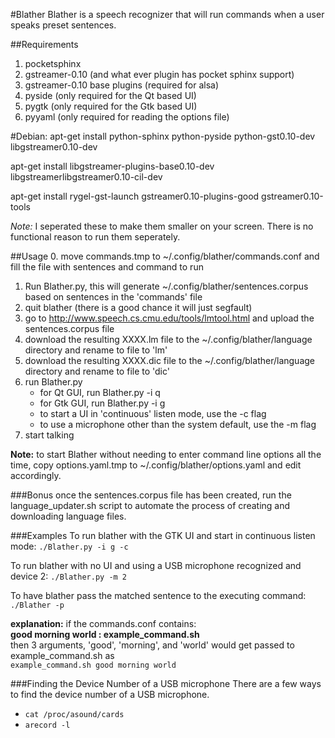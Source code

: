 #Blather
Blather is a speech recognizer that will run commands when a user speaks preset sentences.

##Requirements
1. pocketsphinx
2. gstreamer-0.10 (and what ever plugin has pocket sphinx support)
3. gstreamer-0.10 base plugins (required for alsa)
4. pyside (only required for the Qt based UI)
5. pygtk (only required for the Gtk based UI)
6. pyyaml (only required for reading the options file)

#Debian:
apt-get install python-sphinx python-pyside python-gst0.10-dev libgstreamer0.10-dev

apt-get install libgstreamer-plugins-base0.10-dev libgstreamerlibgstreamer0.10-cil-dev

apt-get install rygel-gst-launch gstreamer0.10-plugins-good gstreamer0.10-tools

*Note:* I seperated these to make them smaller on your screen. There is no functional reason to run them seperately.

##Usage
0. move commands.tmp to ~/.config/blather/commands.conf and fill the file with sentences and command to run
1. Run Blather.py, this will generate ~/.config/blather/sentences.corpus based on sentences in the 'commands' file
2. quit blather (there is a good chance it will just segfault)
3. go to <http://www.speech.cs.cmu.edu/tools/lmtool.html> and upload the sentences.corpus file
4. download the resulting XXXX.lm file to the ~/.config/blather/language directory and rename to file to 'lm'
5. download the resulting XXXX.dic file to the ~/.config/blather/language directory and rename to file to 'dic'
6. run Blather.py
    * for Qt GUI, run Blather.py -i q
    * for Gtk GUI, run Blather.py -i g
    * to start a UI in 'continuous' listen mode, use the -c flag
    * to use a microphone other than the system default, use the -m flag
7. start talking

**Note:** to start Blather without needing to enter command line options all the time, copy options.yaml.tmp to ~/.config/blather/options.yaml and edit accordingly.

###Bonus
once the sentences.corpus file has been created, run the language_updater.sh script to automate the process of creating and downloading language files.

###Examples
To run blather with the GTK UI and start in continuous listen mode:
`./Blather.py -i g -c`

To run blather with no UI and using a USB microphone recognized and device 2:
`./Blather.py -m 2`


To have blather pass the matched sentence to the executing command:  
 `./Blather -p`  

 **explanation:** if the commands.conf contains:  
 **good morning world : example_command.sh**   
 then 3 arguments, 'good', 'morning', and 'world' would get passed to example_command.sh as  
 `example_command.sh good morning world`



###Finding the Device Number of a USB microphone
There are a few ways to find the device number of a USB microphone.

* `cat /proc/asound/cards`
* `arecord -l`
